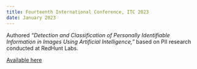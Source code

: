 ```yaml
---
title: Fourteenth International Conference, ITC 2023
date: January 2023
---
```


Authored _“Detection and Classification of Personally Identifiable Information in Images Using Artificial Intelligence,”_ based on PII research conducted at RedHunt Labs. 

[Available here](https://www.researchgate.net/publication/381021821_Detection_and_Classification_of_Personally_Identifiable_Information_in_Images_Using_Artificial_Intelligence)